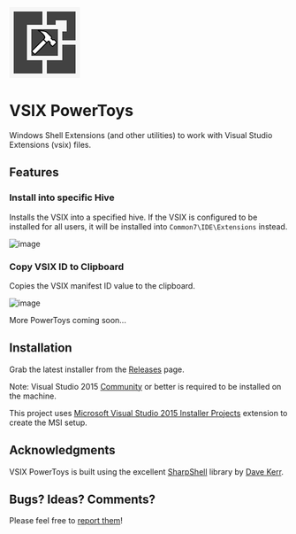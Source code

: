 ![](https://raw.githubusercontent.com/hmemcpy/VSIXPowerToys/master/icon/vsix-pt.png)
# VSIX PowerToys
Windows Shell Extensions (and other utilities) to work with Visual Studio Extensions (vsix) files.

## Features

### Install into specific Hive

Installs the VSIX into a specified hive. If the VSIX is configured to be installed for all users, it will be installed into `Common7\IDE\Extensions` instead.

![image](https://cloud.githubusercontent.com/assets/601206/14064284/794cc4c0-f406-11e5-8b2e-697dd99f17e3.png)

### Copy VSIX ID to Clipboard  

Copies the VSIX manifest ID value to the clipboard. 

![image](https://cloud.githubusercontent.com/assets/601206/14064257/eedbcd28-f404-11e5-9e22-d21463cbab8d.png)

More PowerToys coming soon...

## Installation

Grab the latest installer from the [Releases](../../releases) page.

Note: Visual Studio 2015 [Community](https://www.visualstudio.com/en-us/products/visual-studio-community-vs.aspx) or better is required to be installed on the machine.

This project uses [Microsoft Visual Studio 2015 Installer Projects](https://visualstudiogallery.msdn.microsoft.com/f1cc3f3e-c300-40a7-8797-c509fb8933b9) extension to create the MSI setup. 

## Acknowledgments

VSIX PowerToys is built using the excellent [SharpShell](https://github.com/dwmkerr/sharpshell) library by [Dave Kerr](https://github.com/dwmkerr).

## Bugs? Ideas? Comments?

Please feel free to [report them](../../issues)!


